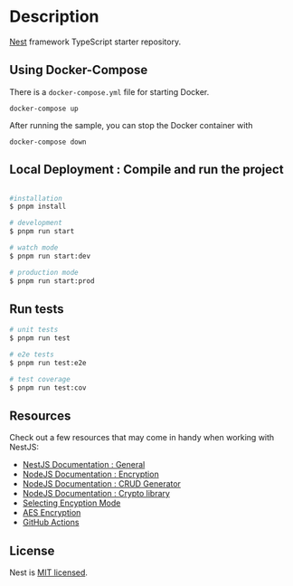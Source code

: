 
# Description

[Nest](https://github.com/nestjs/nest) framework TypeScript starter repository.


## Using Docker-Compose

There is a `docker-compose.yml` file for starting Docker.

`docker-compose up`

After running the sample, you can stop the Docker container with

`docker-compose down`


## Local Deployment : Compile and run the project

```bash

#installation
$ pnpm install

# development
$ pnpm run start

# watch mode
$ pnpm run start:dev

# production mode
$ pnpm run start:prod
```

## Run tests

```bash
# unit tests
$ pnpm run test

# e2e tests
$ pnpm run test:e2e

# test coverage
$ pnpm run test:cov
```

## Resources

Check out a few resources that may come in handy when working with NestJS:

- [NestJS Documentation : General](https://docs.nestjs.com)
- [NodeJS Documentation : Encryption](https://docs.nestjs.com/security/encryption-and-hashing)
- [NodeJS Documentation : CRUD Generator](https://docs.nestjs.com/recipes/crud-generator)
- [NodeJS Documentation : Crypto library](https://nodejs.org/api/crypto.html)
- [Selecting Encyption Mode](https://isuruka.medium.com/selecting-the-best-aes-block-cipher-mode-aes-gcm-vs-aes-cbc-ee3ebae173c)
- [AES Encryption](https://nordlayer.com/blog/aes-encryption/)
- [GitHub Actions](https://docs.github.com/en/actions/about-github-actions/understanding-github-actions)


## License

Nest is [MIT licensed](https://github.com/nestjs/nest/blob/master/LICENSE).
